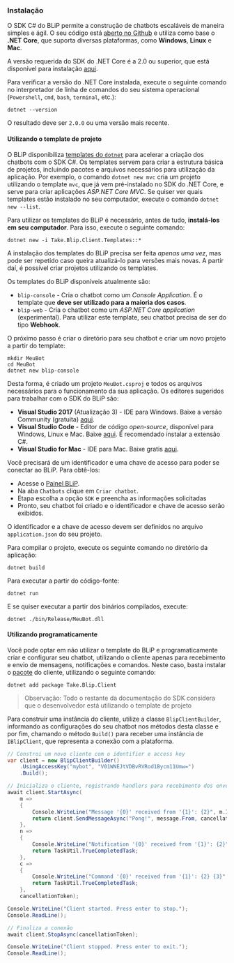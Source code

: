 ### Instalação

O SDK C# do BLiP permite a construção de chatbots escaláveis de maneira simples e ágil. O seu código está [aberto no Github](https://github.com/takenet/blip-sdk-csharp) e utiliza como base o **.NET Core**, que suporta diversas plataformas, como **Windows**, **Linux** e **Mac**. 

A versão requerida do SDK do .NET Core é a 2.0 ou superior, que está disponível para instalação [aqui](https://dot.net/core).

Para verificar a versão do .NET Core instalada, execute o seguinte comando no interpretador de linha de comandos do seu sistema operacional (`Powershell`, `cmd`, `bash`, `terminal`, etc.):

```
dotnet --version
```

O resultado deve ser `2.0.0` ou uma versão mais recente.

#### Utilizando o template de projeto

O BLiP disponibiliza [templates do `dotnet`](https://github.com/dotnet/templating) para acelerar a criação dos chatbots com o SDK C#. Os templates servem para criar a estrutura básica de projetos, incluindo pacotes e arquivos necessários para utilização da aplicação. Por exemplo, o comando `dotnet new mvc` cria um projeto utilizando o template `mvc`, que já vem pré-instalado no SDK do .NET Core, e serve para criar aplicações *ASP.NET Core MVC*. Se quiser ver quais templates estão instalado no seu computador, execute o comando `dotnet new --list`.

Para utilizar os templates do BLiP é necessário, antes de tudo, **instalá-los em seu computador**. Para isso, execute o seguinte comando:

```
dotnet new -i Take.Blip.Client.Templates::*
```

A instalação dos templates do BLiP precisa ser feita *apenas uma vez*, mas pode ser repetido caso queira atualizá-lo para versões mais novas. A partir daí, é possível criar projetos utilizando os templates. 

Os templates do BLiP disponíveis atualmente são:

- `blip-console` - Cria o chatbot como um *Console Application*. É o template que **deve ser utilizado para a maioria dos casos**.
- `blip-web` - Cria o chatbot como um *ASP.NET Core application* (experimental). Para utilizar este template, seu chatbot precisa de ser do tipo **Webhook**.

O próximo passo é criar o diretório para seu chatbot e criar um novo projeto a partir do template:

```
mkdir MeuBot
cd MeuBot
dotnet new blip-console
```

Desta forma, é criado um projeto `MeuBot.csproj` e todos os arquivos necessários para o funcionamento da sua aplicação. Os editores sugeridos para trabalhar com o SDK do BLiP são:

- **Visual Studio 2017** (Atualização 3) - IDE para Windows. Baixe a versão Community (gratuita) [aqui](https://www.visualstudio.com/vs/community/).
- **Visual Studio Code** - Editor de código *open-source*, disponível para Windows, Linux e Mac. Baixe [aqui](https://code.visualstudio.com/). É recomendado instalar a extensão C#.
- **Visual Studio for Mac** - IDE para Mac. Baixe gratis [aqui](https://www.visualstudio.com/vs/visual-studio-mac/).

Você precisará de um identificador e uma chave de acesso para poder se conectar ao BLiP. Para obtê-los:
- Acesse o [Painel BLiP](https://portal.blip.ai).
- Na aba `Chatbots` clique em `Criar chatbot`.
- Etapa escolha a opção `SDK` e preencha as informações solicitadas
- Pronto, seu chatbot foi criado e o identificador e chave de acesso serão exibidos.

O identificador e a chave de acesso devem ser definidos no arquivo `application.json` do seu projeto.

Para compilar o projeto, execute os seguinte comando no diretório da aplicação:

```
dotnet build
```

Para executar a partir do código-fonte:

```
dotnet run
```

E se quiser executar a partir dos binários compilados, execute:

```
dotnet ./bin/Release/MeuBot.dll
```

#### Utilizando programaticamente

Você pode optar em não utilizar o template do BLiP e programaticamente criar e configurar seu chatbot, utilizando o cliente apenas para recebimento e envio de mensagens, notificações e comandos. Neste caso, basta instalar o [pacote](https://www.nuget.org/packages/Take.Blip.Client) do cliente, utilizando o seguinte comando:

```
dotnet add package Take.Blip.Client
```

> Observação: Todo o restante da documentação do SDK considera que o desenvolvedor está utilizando o template de projeto

Para construir uma instância do cliente, utilize a classe `BlipClientBuilder`, informando as configurações do seu chatbot nos métodos desta classe e por fim, chamando o método `Build()` para receber uma instância de `IBlipClient`, que representa a conexão com a plataforma.

```csharp
// Constroi um novo cliente com o identifier e access key
var client = new BlipClientBuilder()
    .UsingAccessKey("mybot", "V01WNEJtVDBvRVRod1Bycm11Umw=")
    .Build();

// Inicializa o cliente, registrando handlers para recebimento dos envelopes
await client.StartAsync(
    m =>
    {
        Console.WriteLine("Message '{0}' received from '{1}': {2}", m.Id, m.From, m.Content);
        return client.SendMessageAsync("Pong!", message.From, cancellationToken);
    },
    n =>
    {
        Console.WriteLine("Notification '{0}' received from '{1}': {2}", n.Id, n.From, n.Event);
        return TaskUtil.TrueCompletedTask;
    },
    c =>
    {
        Console.WriteLine("Command '{0}' received from '{1}': {2} {3}", c.Id, c.From, c.Method, c.Uri);
        return TaskUtil.TrueCompletedTask;
    },
    cancellationToken);

Console.WriteLine("Client started. Press enter to stop.");
Console.ReadLine();

// Finaliza a conexão
await client.StopAsync(cancellationToken);

Console.WriteLine("Client stopped. Press enter to exit.");
Console.ReadLine();
```

